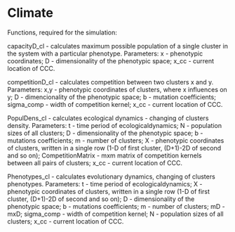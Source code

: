 # Climate


Functions, required for the simulation:

capacityD_cl - calculates maximum possible population of a single cluster in the system with a particular phenotype.
Parameters:
x - phenotypic coordinates;
D - dimensionality of the phenotypic space;
x_cc - current location of CCC.

competitionD_cl - calculates competition between two clusters x and y.
Parameters:
x,y - phenotypic coordinates of clusters, where x influences on y;
D - dimencionality of the phenotypic space;
b - mutation coefficients;
sigma_comp - width of competition kernel;
x_cc - current location of CCC.

PopulDens_cl - calculates ecological dynamics - changing of clusters density.
Parameters:
t - time period of ecologicaldynamics;
N - population sizes of all clusters;
D - dimensionality of the phenotypic space;
b - mutations coefficients;
m - number of clusters;
X - phenotypic coordinates of clusters, written in a single row (1-D of first cluster, (D+1)-2D of second and so on);
CompetitionMatrix - mxm matrix of competition kernels between all pairs of clusters;
x_cc - current location of CCC.

Phenotypes_cl - calculates evolutionary dynamics, changing of clusters phenotypes.
Parameters:
t - time period of ecologicaldynamics;
X - phenotypic coordinates of clusters, written in a single row (1-D of first cluster, (D+1)-2D of second and so on);
D - dimensionality of the phenotypic space;
b - mutations coefficients;
m - number of clusters;
mD - mxD;
sigma_comp - width of competition kernel;
N - population sizes of all clusters;
x_cc - current location of CCC.


